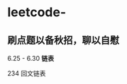 # leetcode-
刷点题以备秋招，聊以自慰
---------------------------------------------
6.25 - 6.30
**链表**


234 回文链表
